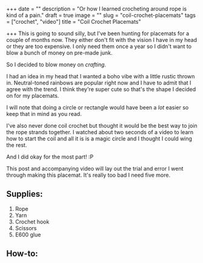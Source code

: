 +++
date = ""
description = "Or how I learned crocheting around rope is kind of a pain."
draft = true
image = ""
slug = "coil-crochet-placemats"
tags = ["crochet", "video"]
title = "Coil Crochet Placemats"

+++
This is going to sound silly, but I've been hunting for placemats for a couple of months now. They either don't fit with the vision I have in my head or they are too expensive. I only need them once a year so I didn't want to blow a bunch of money on pre-made junk.

So I decided to blow money on _crafting_.

I had an idea in my head that I wanted a boho vibe with a little rustic thrown in. Neutral-toned rainbows are popular right now and I have to admit that I agree with the trend. I think they're super cute so that's the shape I decided on for my placemats.

I will note that doing a circle or rectangle would have been a _lot_ easier so keep that in mind as you read.

I've also never done coil crochet but thought it would be the best way to join the rope strands together. I watched about two seconds of a video to learn how to start the coil and all it is is a magic circle and I thought I could wing the rest.

And I did okay for the most part! :P

This post and accompanying video will lay out the trial and error I went through making this placemat. It's really too bad I need five more.

## Supplies:

1. Rope
2. Yarn
3. Crochet hook
4. Scissors
5. E600 glue

## How-to: